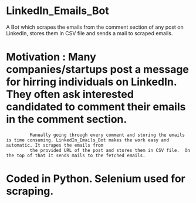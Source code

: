 # LinkedIn_Emails_Bot

A Bot which scrapes the emails from the comment section of any post on LinkedIn, stores them in CSV file and sends a mail to scraped emails.

# Motivation : Many companies/startups post a message for hirring individuals on LinkedIn. They often ask interested candidated to comment their emails in the comment section. 
             Manually going through every comment and storing the emails is time consuming. LinkedIn_Emails_Bot makes the work easy and automatic. It scrapes the emails from 
             the provided URL of the post and stores them in CSV file.  On the top of that it sends mails to the fetched emails.
             
# Coded in Python. Selenium used for scraping. 
